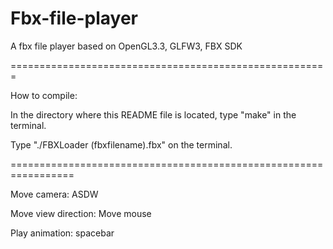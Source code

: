# Fbx-file-player
A fbx file player based on OpenGL3.3, GLFW3, FBX SDK

=======================================================

How to compile:

In the directory where this README file is located, type "make" in the terminal.

Type "./FBXLoader (fbxfilename).fbx" on the terminal.

=================================================================

Move camera: ASDW

Move view direction: Move mouse

Play animation: spacebar
